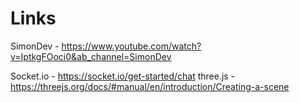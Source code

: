 # Links

SimonDev - https://www.youtube.com/watch?v=IptkgFOoci0&ab_channel=SimonDev

Socket.io - https://socket.io/get-started/chat
three.js - https://threejs.org/docs/#manual/en/introduction/Creating-a-scene
